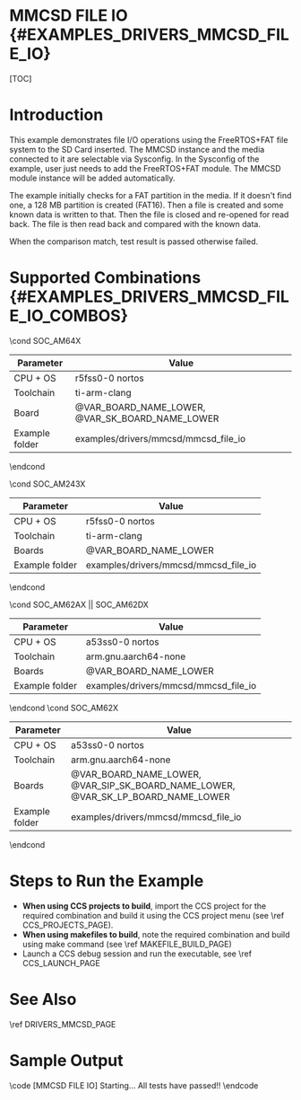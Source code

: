 # MMCSD FILE IO {#EXAMPLES_DRIVERS_MMCSD_FILE_IO}

[TOC]

# Introduction

This example demonstrates file I/O operations using the FreeRTOS+FAT file system to the SD Card inserted. The MMCSD instance and the media connected to it are selectable via Sysconfig. In the Sysconfig of the example, user just needs to add the FreeRTOS+FAT module. The MMCSD module instance will be added automatically.

The example initially checks for a FAT partition in the media. If it doesn't find one, a 128 MB partition is created (FAT16). Then a file is created and some known data is written to that. Then the file is closed and re-opened for read back. The file is then read back and compared with the known data.

When the comparison match, test result is passed otherwise failed.

# Supported Combinations {#EXAMPLES_DRIVERS_MMCSD_FILE_IO_COMBOS}

\cond SOC_AM64X

 Parameter      | Value
 ---------------|-----------
 CPU + OS       | r5fss0-0 nortos
 Toolchain      | ti-arm-clang
 Board          | @VAR_BOARD_NAME_LOWER, @VAR_SK_BOARD_NAME_LOWER
 Example folder | examples/drivers/mmcsd/mmcsd_file_io

\endcond

\cond SOC_AM243X

 Parameter      | Value
 ---------------|-----------
 CPU + OS       | r5fss0-0 nortos
 Toolchain      | ti-arm-clang
 Boards         | @VAR_BOARD_NAME_LOWER
 Example folder | examples/drivers/mmcsd/mmcsd_file_io

\endcond

\cond SOC_AM62AX || SOC_AM62DX

 Parameter      | Value
 ---------------|-----------
 CPU + OS       | a53ss0-0 nortos
 Toolchain      | arm.gnu.aarch64-none
 Boards         | @VAR_BOARD_NAME_LOWER
 Example folder | examples/drivers/mmcsd/mmcsd_file_io

\endcond
\cond SOC_AM62X

 Parameter      | Value
 ---------------|-----------
 CPU + OS       | a53ss0-0 nortos
 Toolchain      | arm.gnu.aarch64-none
 Boards         | @VAR_BOARD_NAME_LOWER, @VAR_SIP_SK_BOARD_NAME_LOWER, @VAR_SK_LP_BOARD_NAME_LOWER
 Example folder | examples/drivers/mmcsd/mmcsd_file_io

\endcond
# Steps to Run the Example

- **When using CCS projects to build**, import the CCS project for the required combination
  and build it using the CCS project menu (see \ref CCS_PROJECTS_PAGE).
- **When using makefiles to build**, note the required combination and build using
  make command (see \ref MAKEFILE_BUILD_PAGE)
- Launch a CCS debug session and run the executable, see \ref CCS_LAUNCH_PAGE

# See Also

\ref DRIVERS_MMCSD_PAGE

# Sample Output

\code
[MMCSD FILE IO] Starting...
All tests have passed!!
\endcode